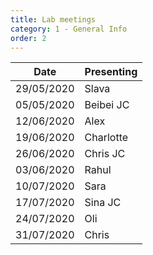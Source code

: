 ```yaml
---
title: Lab meetings
category: 1 - General Info
order: 2
---
```


| Date | Presenting |
|-|-|
| 29/05/2020 | Slava |
| 05/05/2020 | Beibei JC |
| 12/06/2020 | Alex |
| 19/06/2020 | Charlotte |
| 26/06/2020 | Chris JC |
| 03/06/2020 | Rahul |
| 10/07/2020 | Sara |
| 17/07/2020 | Sina JC |
| 24/07/2020 | Oli |
| 31/07/2020 | Chris |

